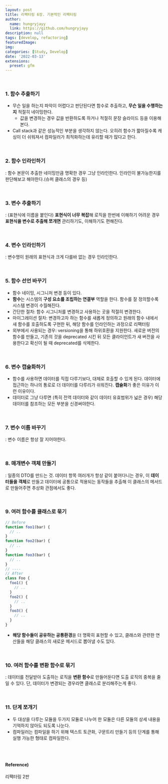 ```yaml
---
layout: post
title: 리팩터링 6장. 기본적인 리팩터링
author: 
  name: hungryjayy
  link: https://github.com/hungryjayy
description: null
tags: [develop, refactoring]
featuredImage: 
img: 
categories: [Study, Develop]
date: '2022-03-13'
extensions:
  preset: gfm
---
```


<Br>

### 1. 함수 추출하기

* 무슨 일을 하는지 파악이 어렵다고 판단된다면 함수로 추출하고, **무슨 일을 수행하는지** 적절히 네이밍한다.
  * 값을 변경하는 경우 값을 반환하도록 하거나 적절히 문장 슬라이드 등을 이용해본다.
* Call stack과 같은 성능적인 부분을 생각하지 않는다. 오히려 함수가 짧아질수록 캐싱이 더 쉬워져서 컴파일러가 최적화하는데 유리할 때가 많다고 한다.

<br>

### 2. 함수 인라인하기

: 함수 본문이 추출한 네이밍만큼 명확한 경우 그냥 인라인한다. 인라인이 불가능한지를 판단해보고 해야한다.(슈퍼 클래스의 경우 등)

<br>

### 3. 변수 추출하기

: (표현식에 이름을 붙인다) **표현식이 너무 복잡**해 로직을 한번에 이해하기 어려운 경우 **표현식을 변수로 추출해 쪼개면** 관리하기도, 이해하기도 편해진다.

<br>

### 4. 변수 인라인하기

: 변수명이 원래의 표현식과 크게 다를바 없는 경우 인라인한다.

<br>

### 5. 함수 선언 바꾸기

* 함수 네이밍, 시그니처 변경 등이 있다. 
* **함수**는 시스템의 **구성 요소를 조립하는 연결부** 역할을 한다. 함수를 잘 정의할수록 시스템 변경이 수월해진다.
* 간단한 절차: 함수 시그니처를 변경하고 사용하는 곳을 적절히 변경한다.
* 마이그레이션 절차: 변경하고자 하는 함수를 새롭게 정의하고 원래의 함수 내에서 새 함수를 호출하도록 구현한 뒤, 해당 함수를 인라인하는 과정으로 리팩터링
* 외부에서 사용되는 경우: versioning을 통해 하위호환을 지원한다. 새로운 버전의 함수를 만들고, 기존의 것을 deprecated 시킨 뒤 모든 클라이언트가 새 버전을 사용한다고 확신이 될 때 deprecated를 삭제한다.

<br>

### 6. 변수 캡슐화하기

* 함수를 사용하면 데이터를 직접 다루기보다, 대체로 호출할 수 있게 된다. 데이터에 접근하는 하나의 통로로 더 데이터를 다루리가 쉬워진다. **캡슐화**가 좋은 이유가 이런 이유이다.
* 데이터로 그냥 다루면 (특히 전역 데이터와 같이 데이터 유효범위가 넓은 경우) 해당 데이터를 참조하는 모든 부분을 신경써야한다.

<br>

### 7. 변수 이름 바꾸기

: 변수 이름은 항상 잘 지어야한다.

<br>

### 8. 매개변수 객체 만들기

: 일종의 DTO를 만드는 것. 데이터 항목 여러개가 항상 같이 붙어다니는 경우, 이 **데이터들을 객체**로 만들고 데이터에 공통으로 적용되는 동작들을 추출해 이 클래스의 메서드로 만들어주면 추상화 관점에서도 좋다.

<Br>

### 9. 여러 함수를 클래스로 묶기

```javascript
// Before
function foo1(bar) {
  // ..
}
function foo2(bar) {
  // ..
}
function foo3(bar) {
  // ..
}
// ----
// After
class Foo {
  foo1() {
    // ..
  }
  foo2() {
    // ..
  }
  foo3() {
    // ..
  }
}
```

* **해당 함수들이 공유하는 공통환경**을 더 명확히 표현할 수 있고, 클래스와 관련한 연산들을 해당 클래스의 새로운 메서드로 뽑아낼 수도 있다.

<br>

### 10. 여러 함수를 변환 함수로 묶기

: 데이터를 전달받아 도출하는 로직을 **변환 함수**로 만들어둔다면 도출 로직의 중복을 줄일 수 있다. 단, 데이터가 변경되는 경우라면 클래스로 분리해주는게 좋다.

<Br>

### 11. 단계 쪼개기

* 두 대상을 다루는 모듈을 두가지 모듈로 나누어 한 모듈은 다른 모듈의 상세 내용을 기억하지 않아도 되도록 나눈다.
* 컴파일러는 컴파일을 하기 위해 텍스트 토큰화, 구문트리 만들기 등의 단계를 통해 실행 가능한 형태로 컴파일한다.

<br><br>

#### Reference)

리팩터링 2판